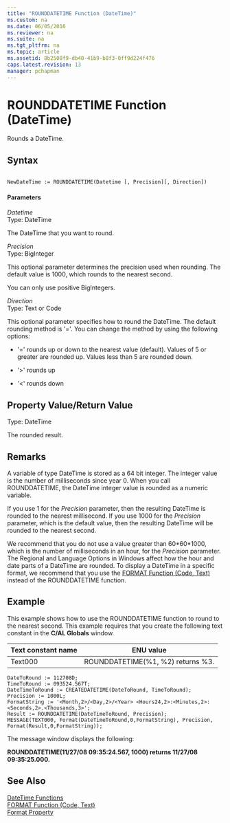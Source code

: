 ```yaml
---
title: "ROUNDDATETIME Function (DateTime)"
ms.custom: na
ms.date: 06/05/2016
ms.reviewer: na
ms.suite: na
ms.tgt_pltfrm: na
ms.topic: article
ms.assetid: 8b2508f9-db40-41b9-b8f3-0ff9d224f476
caps.latest.revision: 13
manager: pchapman
---
```

# ROUNDDATETIME Function (DateTime)
Rounds a DateTime.  
  
## Syntax  
  
```  
  
NewDateTime := ROUNDDATETIME(Datetime [, Precision][, Direction])  
```  
  
#### Parameters  
 *Datetime*  
 Type: DateTime  
  
 The DateTime that you want to round.  
  
 *Precision*  
 Type: BigInteger  
  
 This optional parameter determines the precision used when rounding. The default value is 1000, which rounds to the nearest second.  
  
 You can only use positive BigIntegers.  
  
 *Direction*  
 Type: Text or Code  
  
 This optional parameter specifies how to round the DateTime. The default rounding method is '\='. You can change the method by using the following options:  
  
-   '\=' rounds up or down to the nearest value \(default\). Values of 5 or greater are rounded up. Values less than 5 are rounded down.  
  
-   '\>' rounds up  
  
-   '\<' rounds down  
  
## Property Value\/Return Value  
 Type: DateTime  
  
 The rounded result.  
  
## Remarks  
 A variable of type DateTime is stored as a 64 bit integer. The integer value is the number of milliseconds since year 0. When you call ROUNDDATETIME, the DateTime integer value is rounded as a numeric variable.  
  
 If you use 1 for the *Precision* parameter, then the resulting DateTime is rounded to the nearest millisecond. If you use 1000 for the *Precision* parameter, which is the default value, then the resulting DateTime will be rounded to the nearest second.  
  
 We recommend that you do not use a value greater than 60\*60\*1000, which is the number of milliseconds in an hour, for the *Precision* parameter. The Regional and Language Options in Windows affect how the hour and date parts of a DateTime are rounded. To display a DateTime in a specific format, we recommend that you use the [FORMAT Function \(Code, Text\)](../dynamics-nav/FORMAT-Function--Code--Text-.md) instead of the ROUNDDATETIME function.  
  
## Example  
 This example shows how to use the ROUNDDATETIME function to round to the nearest second. This example requires that you create the following text constant in the **C\/AL Globals** window.  
  
|Text constant name|ENU value|  
|------------------------|---------------|  
|Text000|ROUNDDATETIME\(%1, %2\) returns %3.|  
  
```  
DateToRound := 112708D;  
TimeToRound := 093524.567T;  
DateTimeToRound := CREATEDATETIME(DateToRound, TimeToRound);  
Precision := 1000L;  
FormatString := '<Month,2>/<Day,2>/<Year> <Hours24,2>:<Minutes,2>:<Seconds,2>.<Thousands,3>';  
Result := ROUNDDATETIME(DateTimeToRound, Precision);  
MESSAGE(TEXT000, Format(DateTimeToRound,0,FormatString), Precision, Format(Result,0,FormatString));  
```  
  
 The message window displays the following:  
  
 **ROUNDDATETIME\(11\/27\/08 09:35:24.567, 1000\) returns 11\/27\/08 09:35:25.000.**  
  
## See Also  
 [DateTime Functions](../dynamics-nav/DateTime-Functions.md)   
 [FORMAT Function \(Code, Text\)](../dynamics-nav/FORMAT-Function--Code--Text-.md)   
 [Format Property](../dynamics-nav/Format-Property.md)